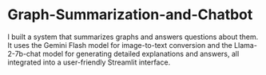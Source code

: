 # Graph-Summarization-and-Chatbot
I built a system that summarizes graphs and answers questions about them. It uses the Gemini Flash model for image-to-text conversion and the Llama-2-7b-chat model for generating detailed explanations and answers, all integrated into a user-friendly Streamlit interface.
